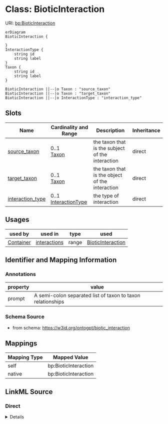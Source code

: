 

# Class: BioticInteraction



URI: [bp:BioticInteraction](http://w3id.org/ontogpt/biotic-interaction-templateBioticInteraction)



```mermaid
erDiagram
BioticInteraction {

}
InteractionType {
    string id  
    string label  
}
Taxon {
    string id  
    string label  
}

BioticInteraction ||--|o Taxon : "source_taxon"
BioticInteraction ||--|o Taxon : "target_taxon"
BioticInteraction ||--|o InteractionType : "interaction_type"

```



<!-- no inheritance hierarchy -->


## Slots

| Name | Cardinality and Range | Description | Inheritance |
| ---  | --- | --- | --- |
| [source_taxon](source_taxon.md) | 0..1 <br/> [Taxon](Taxon.md) | the taxon that is the subject of the interaction | direct |
| [target_taxon](target_taxon.md) | 0..1 <br/> [Taxon](Taxon.md) | the taxon that is the object of the interaction | direct |
| [interaction_type](interaction_type.md) | 0..1 <br/> [InteractionType](InteractionType.md) | the type of interaction | direct |





## Usages

| used by | used in | type | used |
| ---  | --- | --- | --- |
| [Container](Container.md) | [interactions](interactions.md) | range | [BioticInteraction](BioticInteraction.md) |






## Identifier and Mapping Information





### Annotations

| property | value |
| --- | --- |
| prompt | A semi-colon separated list of taxon to taxon relationships || prompt.example | Carcharodon carcharias eats elephant seal; Pandarus sinuatus parasitizes Carcharodon carcharias; orca eats Carcharodon carcharias |



### Schema Source


* from schema: https://w3id.org/ontogpt/biotic_interaction




## Mappings

| Mapping Type | Mapped Value |
| ---  | ---  |
| self | bp:BioticInteraction |
| native | bp:BioticInteraction |







## LinkML Source

<!-- TODO: investigate https://stackoverflow.com/questions/37606292/how-to-create-tabbed-code-blocks-in-mkdocs-or-sphinx -->

### Direct

<details>
```yaml
name: BioticInteraction
annotations:
  prompt:
    tag: prompt
    value: A semi-colon separated list of taxon to taxon relationships
  prompt.example:
    tag: prompt.example
    value: Carcharodon carcharias eats elephant seal; Pandarus sinuatus parasitizes
      Carcharodon carcharias; orca eats Carcharodon carcharias
from_schema: https://w3id.org/ontogpt/biotic_interaction
attributes:
  source_taxon:
    name: source_taxon
    description: the taxon that is the subject of the interaction
    from_schema: https://w3id.org/ontogpt/biotic_interaction
    rank: 1000
    domain_of:
    - BioticInteraction
    range: Taxon
  target_taxon:
    name: target_taxon
    description: the taxon that is the object of the interaction
    from_schema: https://w3id.org/ontogpt/biotic_interaction
    rank: 1000
    domain_of:
    - BioticInteraction
    range: Taxon
  interaction_type:
    name: interaction_type
    description: the type of interaction
    from_schema: https://w3id.org/ontogpt/biotic_interaction
    rank: 1000
    domain_of:
    - BioticInteraction
    range: InteractionType

```
</details>

### Induced

<details>
```yaml
name: BioticInteraction
annotations:
  prompt:
    tag: prompt
    value: A semi-colon separated list of taxon to taxon relationships
  prompt.example:
    tag: prompt.example
    value: Carcharodon carcharias eats elephant seal; Pandarus sinuatus parasitizes
      Carcharodon carcharias; orca eats Carcharodon carcharias
from_schema: https://w3id.org/ontogpt/biotic_interaction
attributes:
  source_taxon:
    name: source_taxon
    description: the taxon that is the subject of the interaction
    from_schema: https://w3id.org/ontogpt/biotic_interaction
    rank: 1000
    alias: source_taxon
    owner: BioticInteraction
    domain_of:
    - BioticInteraction
    range: Taxon
  target_taxon:
    name: target_taxon
    description: the taxon that is the object of the interaction
    from_schema: https://w3id.org/ontogpt/biotic_interaction
    rank: 1000
    alias: target_taxon
    owner: BioticInteraction
    domain_of:
    - BioticInteraction
    range: Taxon
  interaction_type:
    name: interaction_type
    description: the type of interaction
    from_schema: https://w3id.org/ontogpt/biotic_interaction
    rank: 1000
    alias: interaction_type
    owner: BioticInteraction
    domain_of:
    - BioticInteraction
    range: InteractionType

```
</details>